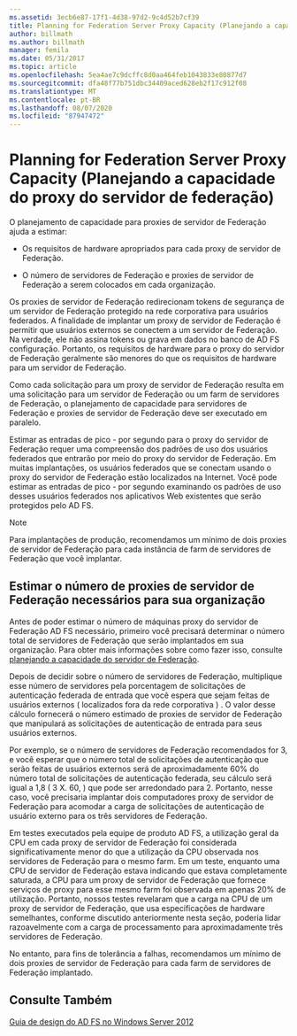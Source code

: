 ```yaml
---
ms.assetid: 3ecb6e87-17f1-4d38-97d2-9c4d52b7cf39
title: Planning for Federation Server Proxy Capacity (Planejando a capacidade do proxy do servidor de federação)
author: billmath
ms.author: billmath
manager: femila
ms.date: 05/31/2017
ms.topic: article
ms.openlocfilehash: 5ea4ae7c9dcffc8d0aa464feb1043833e80877d7
ms.sourcegitcommit: dfa48f77b751dbc34409aced628eb2f17c912f08
ms.translationtype: MT
ms.contentlocale: pt-BR
ms.lasthandoff: 08/07/2020
ms.locfileid: "87947472"
---
```

# <a name="planning-for-federation-server-proxy-capacity"></a>Planning for Federation Server Proxy Capacity (Planejando a capacidade do proxy do servidor de federação)

O planejamento de capacidade para proxies de servidor de Federação ajuda a estimar:

-   Os requisitos de hardware apropriados para cada proxy de servidor de Federação.

-   O número de servidores de Federação e proxies de servidor de Federação a serem colocados em cada organização.

Os proxies de servidor de Federação redirecionam tokens de segurança de um servidor de Federação protegido na rede corporativa para usuários federados. A finalidade de implantar um proxy de servidor de Federação é permitir que usuários externos se conectem a um servidor de Federação. Na verdade, ele não assina tokens ou grava em dados no banco de AD FS configuração. Portanto, os requisitos de hardware para o proxy do servidor de Federação geralmente são menores do que os requisitos de hardware para um servidor de Federação.

Como cada solicitação para um proxy de servidor de Federação resulta em uma solicitação para um servidor de Federação ou um farm de servidores de Federação, o planejamento de capacidade para servidores de Federação e proxies de servidor de Federação deve ser executado em paralelo.

Estimar as entradas de pico \- por segundo para o proxy do servidor de Federação requer uma compreensão dos padrões de uso dos usuários federados que entrarão por meio do proxy do servidor de Federação. Em muitas implantações, os usuários federados que se conectam usando o proxy do servidor de Federação estão localizados na Internet. Você pode estimar as entradas de pico \- por segundo examinando os padrões de uso desses usuários federados nos aplicativos Web existentes que serão protegidos pelo AD FS.

> [!NOTE]
> Para implantações de produção, recomendamos um mínimo de dois proxies de servidor de Federação para cada instância de farm de servidores de Federação que você implantar.

## <a name="estimate-the-number-of-federation-server-proxies-required-for-your-organization"></a>Estimar o número de proxies de servidor de Federação necessários para sua organização
Antes de poder estimar o número de máquinas proxy do servidor de Federação AD FS necessário, primeiro você precisará determinar o número total de servidores de Federação que serão implantados em sua organização. Para obter mais informações sobre como fazer isso, consulte [planejando a capacidade do servidor de Federação](Planning-for-Federation-Server-Capacity.md).

Depois de decidir sobre o número de servidores de Federação, multiplique esse número de servidores pela porcentagem de solicitações de autenticação federada de entrada que você espera que sejam feitas de usuários externos \( localizados fora da rede corporativa \) . O valor desse cálculo fornecerá o número estimado de proxies de servidor de Federação que manipulará as solicitações de autenticação de entrada para seus usuários externos.

Por exemplo, se o número de servidores de Federação recomendados for 3, e você esperar que o número total de solicitações de autenticação que serão feitas de usuários externos será de aproximadamente 60% do número total de solicitações de autenticação federada, seu cálculo será igual a 1,8 \( 3 X. 60, \) que pode ser arredondado para 2.  Portanto, nesse caso, você precisaria implantar dois computadores proxy de servidor de Federação para acomodar a carga de solicitações de autenticação de usuário externo para os três servidores de Federação.

Em testes executados pela equipe de produto AD FS, a utilização geral da CPU em cada proxy de servidor de Federação foi considerada significativamente menor do que a utilização da CPU observada nos servidores de Federação para o mesmo farm.  Em um teste, enquanto uma CPU de servidor de Federação estava indicando que estava completamente saturada, a CPU para um proxy de servidor de Federação que fornece serviços de proxy para esse mesmo farm foi observada em apenas 20% de utilização. Portanto, nossos testes revelaram que a carga na CPU de um proxy de servidor de Federação, que usa especificações de hardware semelhantes, conforme discutido anteriormente nesta seção, poderia lidar razoavelmente com a carga de processamento para aproximadamente três servidores de Federação.

No entanto, para fins de tolerância a falhas, recomendamos um mínimo de dois proxies de servidor de Federação para cada farm de servidores de Federação implantado.

## <a name="see-also"></a>Consulte Também
[Guia de design do AD FS no Windows Server 2012](AD-FS-Design-Guide-in-Windows-Server-2012.md)
